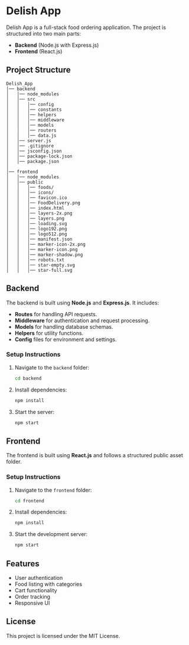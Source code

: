 # Delish App

Delish App is a full-stack food ordering application. The project is structured into two main parts:

- **Backend** (Node.js with Express.js)
- **Frontend** (React.js)

## Project Structure

```
Delish_App
│── backend
│   │── node_modules
│   │── src
│   │   │── config
│   │   │── constants
│   │   │── helpers
│   │   │── middleware
│   │   │── models
│   │   │── routers
│   │   │── data.js
│   │── server.js
│   │── .gitignore
│   │── jsconfig.json
│   │── package-lock.json
│   │── package.json
│
│── frontend
│   │── node_modules
│   │── public
│   │   │── foods/
│   │   │── icons/
│   │   │── favicon.ico
│   │   │── FoodDelivery.png
│   │   │── index.html
│   │   │── layers-2x.png
│   │   │── layers.png
│   │   │── loading.svg
│   │   │── logo192.png
│   │   │── logo512.png
│   │   │── manifest.json
│   │   │── marker-icon-2x.png
│   │   │── marker-icon.png
│   │   │── marker-shadow.png
│   │   │── robots.txt
│   │   │── star-empty.svg
│   │   │── star-full.svg
```

## Backend

The backend is built using **Node.js** and **Express.js**. It includes:
- **Routes** for handling API requests.
- **Middleware** for authentication and request processing.
- **Models** for handling database schemas.
- **Helpers** for utility functions.
- **Config** files for environment and settings.

### Setup Instructions
1. Navigate to the `backend` folder:
   ```sh
   cd backend
   ```
2. Install dependencies:
   ```sh
   npm install
   ```
3. Start the server:
   ```sh
   npm start
   ```

## Frontend

The frontend is built using **React.js** and follows a structured public asset folder.

### Setup Instructions
1. Navigate to the `frontend` folder:
   ```sh
   cd frontend
   ```
2. Install dependencies:
   ```sh
   npm install
   ```
3. Start the development server:
   ```sh
   npm start
   ```

## Features
- User authentication
- Food listing with categories
- Cart functionality
- Order tracking
- Responsive UI

## License
This project is licensed under the MIT License.

